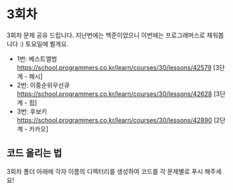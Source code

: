 # 3회차

3회차 문제 공유 드립니다.
지난번에는 백준이었으니 이번에는 프로그래머스로 채워봅니다 :) 
토요일에 뵐게요. 

- 1번: 베스트앨범 https://school.programmers.co.kr/learn/courses/30/lessons/42579 [3단계 - 해시]
- 2번: 이중순위우선큐 https://school.programmers.co.kr/learn/courses/30/lessons/42628 [3단계 - 힙]
- 3번: 후보키 https://school.programmers.co.kr/learn/courses/30/lessons/42890 [2단계 - 카카오]

## 코드 올리는 법 
3회차 폴더 아래에 각자 이름의 디렉터리를 생성하여 코드를 각 문제별로 푸시 해주세요!
